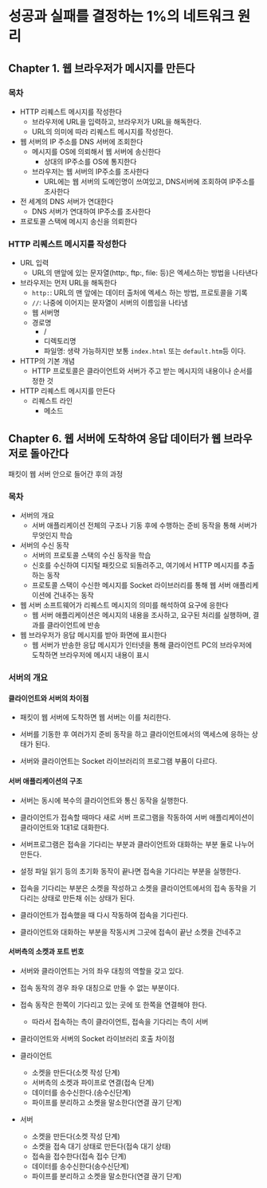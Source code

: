 # 성공과 실패를 결정하는 1%의 네트워크 원리

## Chapter 1. 웹 브라우저가 메시지를 만든다

### 목차
- HTTP 리퀘스트 메시지를 작성한다
  - 브라우저에 URL을 입력하고, 브라우저가 URL을 해독한다.
  - URL의 의미에 따라 리퀘스트 메시지를 작성한다.
- 웹 서버의 IP 주소를 DNS 서버에 조회한다
  - 메시지를 OS에 의뢰해서 웹 서버에 송신한다
    - 상대의 IP주소를 OS에 통지한다
  - 브라우저는 웹 서버의 IP주소를 조사한다
    - URL에는 웹 서버의 도메인명이 쓰여있고, DNS서버에 조회하여 IP주소를 조사한다
- 전 세계의 DNS 서버가 연대한다
  - DNS 서버가 연대하여 IP주소를 조사한다
- 프로토콜 스택에 메시지 송신을 의뢰한다

### HTTP 리퀘스트 메시지를 작성한다
- URL 입력
  - URL의 맨앞에 있는 문자열(http:, ftp:, file: 등)은 엑세스하는 방법을 나타낸다
- 브라우저는 먼저 URL을 해독한다
  - `http:`: URL의 맨 앞에는 데이터 출처에 엑세스 하는 방법, 프로토콜을 기록
  - `//`: 나중에 이어지는 문자열이 서버의 이름임을 나타냄
  - 웹 서버명
  - 경로명
    - /
    - 디렉토리명
    - 파일명: 생략 가능하지만 보통 `index.html` 또는 `default.htm`등 이다.
- HTTP의 기본 개념
  - HTTP 프로토콜은 클라이언트와 서버가 주고 받는 메시지의 내용이나 순서를 정한 것
- HTTP 리퀘스트 메시지를 만든다
  - 리퀘스트 라인
    - 메소드 

## Chapter 6. 웹 서버에 도착하여 응답 데이터가 웹 브라우저로 돌아간다

패킷이 웹 서버 안으로 들어간 후의 과정

### 목차
- 서버의 개요
  - 서버 애플리케이션 전체의 구조나 기동 후에 수행하는 준비 동작을 통해 서버가 무엇인지 학습
- 서버의 수신 동작
  - 서버의 프로토콜 스택의 수신 동작을 학습
  - 신호를 수신하여 디지털 패킷으로 되돌려주고, 여기에서 HTTP 메시지를 추출하는 동작
  - 프로토콜 스택이 수신한 메시지를 Socket 라이브러리를 통해 웹 서버 애플리케이션에 건내주는 동작
- 웹 서버 소프트웨어가 리퀘스트 메시지의 의미를 해석하여 요구에 응한다
  - 웹 서버 애플리케이션은 메시지의 내용을 조사하고, 요구된 처리를 실행하며, 결과를 클라이언트에 반송
- 웹 브라우저가 응답 메시지를 받아 화면에 표시한다
  - 웹 서버가 반송한 응답 메시지가 인터넷을 통해 클라이언트 PC의 브라우저에 도착하면 브라우저에 메시지 내용이 표시

### 서버의 개요

#### 클라이언트와 서버의 차이점

- 패킷이 웹 서버에 도착하면 웹 서버는 이를 처리한다. 
- 서버를 기동한 후 여러가지 준비 동작을 하고 클라이언트에서의 액세스에 응하는 상태가 된다.

- 서버와 클라이언트는 Socket 라이브러리의 프로그램 부품이 다르다.

#### 서버 애플리케이션의 구조

- 서버는 동시에 복수의 클라이언트와 통신 동작을 실행한다.
- 클라이언트가 접속할 때마다 새로 서버 프로그램을 작동하여 서버 애플리케이션이 클라이언트와 1대1로 대화한다.

- 서버프로그램은 접속을 기다리는 부분과 클라이언트와 대화하는 부분 둘로 나누어 만든다.
- 설정 파일 읽기 등의 초기화 동작이 끝나면 접속을 기다리는 부분을 실행한다.
- 접속을 기다리는 부분은 소켓을 작성하고 소켓을 클라이언트에서의 접속 동작을 기다리는 상태로 만든채 쉬는 상태가 된다.
- 클라이언트가 접속했을 때 다시 작동하여 접속을 기다린다.
- 클라이언트와 대화하는 부분을 작동시켜 그곳에 접속이 끝난 소켓을 건네주고

#### 서버측의 소켓과 포트 번호

- 서버와 클라이언트는 거의 좌우 대칭의 역할을 갖고 있다.
- 접속 동작의 경우 좌우 대칭으로 만들 수 없는 부분이다.
- 접속 동작은 한쪽이 기다리고 있는 곳에 또 한쪽을 연결해야 한다.
  - 따라서 접속하는 측이 클라이언트, 접속을 기다리는 측이 서버

- 클라이언트와 서버의 Socket 라이브러리 호출 차이점
- 클라이언트
  - 소켓을 만든다(소켓 작성 단계)
  - 서버측의 소켓과 파이프로 연결(접속 단계)
  - 데이터를 송수신한다.(송수신단계)
  - 파이프를 분리하고 소켓을 말소한다(연결 끊기 단계)
- 서버
  - 소켓을 만든다(소켓 작성 단계)
  - 소켓을 접속 대기 상태로 만든다(접속 대기 상태)
  - 접속을 접수한다(접속 접수 단계)
  - 데이터를 송수신한다(송수신단계)
  - 파이프를 분리하고 소켓을 말소한다(연결 끊기 단계)



